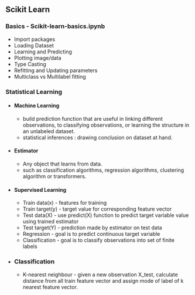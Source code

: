## Scikit Learn
### Basics - Scikit-learn-basics.ipynb
- Import packages
- Loading Dataset
- Learning and Predicting
- Plotting image/data
- Type Casting
- Refitting and Updating parameters
- Multiclass vs Multilabel fitting

### Statistical Learning
- #### Machine Learning 
  - build prediction function that are useful in linking different observations, to classifying observations, or learning the structure in an unlabeled dataset.
  - statistical inferences : drawing conclusion on dataset at hand.
- #### Estimator
  - Any object that learns from data.
  - such as classification algorithms, regression algorithms, clustering algorithm or transformers.
- #### Supervised Learning 
  - Train data(x) - features for training
  - Train target(y) - target value for corresponding feature vector
  - Test data(X) - use predict(X) function to predict target variable value using trained estimator
  - Test target(Y) - prediction made by estimator on test data
  - Regression - goal is to predict continuous target variable
  - Classification - goal is to classify observations into set of finite labels
- ### Classification
  - K-nearest neighbour - given a new observation X_test, calculate distance from all train feature vector and assign mode of label of k nearest feature vector.
